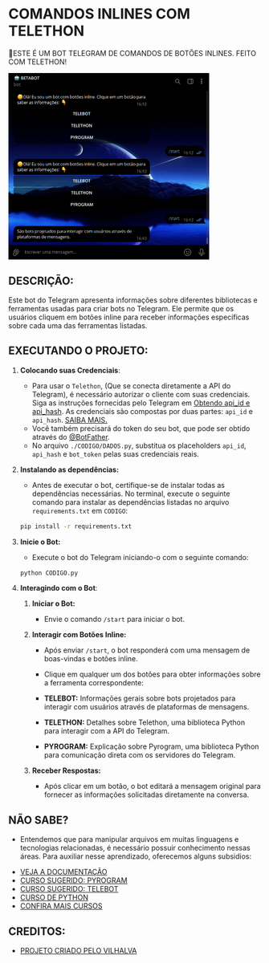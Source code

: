 # COMANDOS INLINES COM TELETHON 
🤤ESTE É UM BOT TELEGRAM DE COMANDOS DE BOTÕES INLINES. FEITO COM TELETHON!

<img src="FOTO.png" align="center" width="400"> <br>

## DESCRIÇÃO:
Este bot do Telegram apresenta informações sobre diferentes bibliotecas e ferramentas usadas para criar bots no Telegram. Ele permite que os usuários cliquem em botões inline para receber informações específicas sobre cada uma das ferramentas listadas.

## EXECUTANDO O PROJETO:
1. **Colocando suas Credenciais**:
   - Para usar o `Telethon`, (Que se conecta diretamente a API do Telegram), é necessário autorizar o cliente com suas credenciais. Siga as instruções fornecidas pelo Telegram em [Obtendo api_id e api_hash](https://core.telegram.org/api/obtaining_api_id). As credenciais são compostas por duas partes: `api_id` e `api_hash`. [SAIBA MAIS.](https://docs.telethon.dev/en/stable/basic/signing-in.html)
   - Você também precisará do token do seu bot, que pode ser obtido através do [@BotFather](https://t.me/BotFather).  
   - No arquivo `./CODIGO/DADOS.py`, substitua os placeholders `api_id`, `api_hash` e `bot_token` pelas suas credenciais reais.

2. **Instalando as dependências:**
   - Antes de executar o bot, certifique-se de instalar todas as dependências necessárias. No terminal, execute o seguinte comando para instalar as dependências listadas no arquivo `requirements.txt` em `CODIGO`:
   ```bash
   pip install -r requirements.txt
   ```

3. **Inicie o Bot:**
   - Execute o bot do Telegram iniciando-o com o seguinte comando:
    ```bash
    python CODIGO.py
    ```

4. **Interagindo com o Bot**:
   1. **Iniciar o Bot:**
      - Envie o comando `/start` para iniciar o bot.

   2. **Interagir com Botões Inline:**
      - Após enviar `/start`, o bot responderá com uma mensagem de boas-vindas e botões inline.
      - Clique em qualquer um dos botões para obter informações sobre a ferramenta correspondente:

      - **TELEBOT:** Informações gerais sobre bots projetados para interagir com usuários através de plataformas de mensagens.
      - **TELETHON:** Detalhes sobre Telethon, uma biblioteca Python para interagir com a API do Telegram.
      - **PYROGRAM:** Explicação sobre Pyrogram, uma biblioteca Python para comunicação direta com os servidores do Telegram.

   3. **Receber Respostas:**
      - Após clicar em um botão, o bot editará a mensagem original para fornecer as informações solicitadas diretamente na conversa.

## NÃO SABE?
- Entendemos que para manipular arquivos em muitas linguagens e tecnologias relacionadas, é necessário possuir conhecimento nessas áreas. Para auxiliar nesse aprendizado, oferecemos alguns subsidios:
* [VEJA A DOCUMENTAÇÃO](https://docs.telethon.dev/en/stable/)
* [CURSO SUGERIDO: PYROGRAM](https://github.com/VILHALVA/CURSO-DE-PYROGRAM)
* [CURSO SUGERIDO: TELEBOT](https://github.com/VILHALVA/CURSO-DE-TELEBOT)
* [CURSO DE PYTHON](https://github.com/VILHALVA/CURSO-DE-PYTHON)
* [CONFIRA MAIS CURSOS](https://github.com/VILHALVA?tab=repositories&q=+topic:CURSO)

## CREDITOS:
- [PROJETO CRIADO PELO VILHALVA](https://github.com/VILHALVA)

